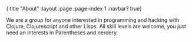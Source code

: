 {:title "About"
 :layout :page
 :page-index 1
 :navbar? true}


We are a group for anyone interested in programming and hacking with Clojure, Clojurescript and other Lisps. All skill levels are welcome, you just need an interests in Parentheses and nerdery.
